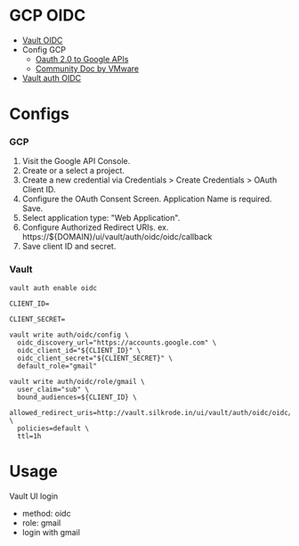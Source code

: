 GCP OIDC
===

- [Vault OIDC](https://github.com/hashicorp/vault-guides/tree/master/identity/oidc-auth#configure-google)
- Config GCP
  - [Oauth 2.0 to Google APIs](https://developers.google.com/identity/protocols/oauth2)
  - [Community Doc by VMware](https://docs.run.pivotal.io/sso/gcp/config-gcp.html)
- [Vault auth OIDC](https://www.vaultproject.io/docs/auth/jwt#configuration)

# Configs

### GCP

1. Visit the Google API Console.
1. Create or a select a project.
1. Create a new credential via Credentials > Create Credentials > OAuth Client ID.
1. Configure the OAuth Consent Screen. Application Name is required. Save.
1. Select application type: "Web Application".
1. Configure Authorized Redirect URIs. ex. https://${DOMAIN}/ui/vault/auth/oidc/oidc/callback
1. Save client ID and secret.

### Vault

```
vault auth enable oidc

CLIENT_ID=

CLIENT_SECRET=

vault write auth/oidc/config \
  oidc_discovery_url="https://accounts.google.com" \
  oidc_client_id="${CLIENT_ID}" \
  oidc_client_secret="${CLIENT_SECRET}" \
  default_role="gmail"

vault write auth/oidc/role/gmail \
  user_claim="sub" \
  bound_audiences=${CLIENT_ID} \
  allowed_redirect_uris=http://vault.silkrode.in/ui/vault/auth/oidc/oidc/callback \
  policies=default \
  ttl=1h
```

# Usage

Vault UI login
  - method: oidc
  - role: gmail
  - login with gmail
